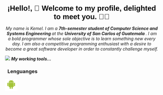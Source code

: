 <h1 align="center" style="font-family: 'Arial', sans-serif; font-size: 24px; color: black;">¡Hello!, 🌟 Welcome to my profile, delighted to meet you. 🚀✨</h1>



<p align="center">
<em>
My name is Kemel. I am a <b> 7th-semester </b>  <b> student of Computer Science and Systems Engineering </b> at the  <b> University of San Carlos of Guatemala </b>. I am a bold programmer whose sole objective is to learn something new every day. I am also a competitive programming enthusiast with a desire to become a great software developer in order to constantly challenge myself.
</em>
</p>


<img src="https://media.giphy.com/media/iY8CRBdQXODJSCERIr/giphy.gif" width="30px">&nbsp;***My working tools...***
<p align="left">

### &nbsp; Lenguanges
<img
      src="https://raw.githubusercontent.com/devicons/devicon/master/icons/android/android-original-wordmark.svg"
      alt="android" width="40" height="40" /> </a> <a href="https://getbootstrap.com" target="_blank" rel="noreferrer">




